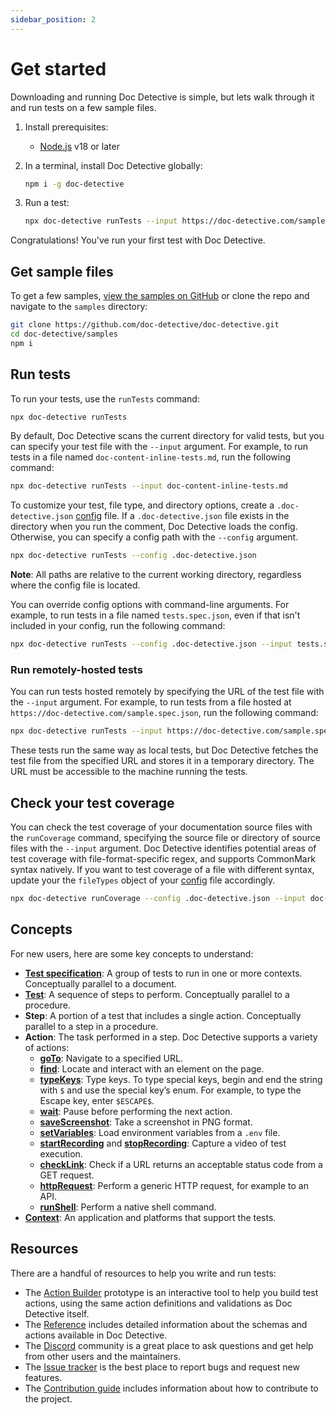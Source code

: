 ```yaml
---
sidebar_position: 2
---
```


# Get started

Downloading and running Doc Detective is simple, but lets walk through it and run tests on a few sample files.

1. Install prerequisites:

   - [Node.js](https://nodejs.org/) v18 or later

2. In a terminal, install Doc Detective globally:

    ```bash
    npm i -g doc-detective
    ```

3. Run a test:

    ```bash
    npx doc-detective runTests --input https://doc-detective.com/sample.spec.json
    ```

Congratulations! You've run your first test with Doc Detective.

## Get sample files

To get a few samples, [view the samples on GitHub](https://github.com/doc-detective/doc-detective/tree/main/samples) or clone the repo and navigate to the `samples` directory:

```bash
git clone https://github.com/doc-detective/doc-detective.git
cd doc-detective/samples
npm i
```

## Run tests

To run your tests, use the `runTests` command:

```bash
npx doc-detective runTests
```

By default, Doc Detective scans the current directory for valid tests, but you can specify your test file with the `--input` argument. For example, to run tests in a file named `doc-content-inline-tests.md`, run the following command:

```bash
npx doc-detective runTests --input doc-content-inline-tests.md
```

To customize your test, file type, and directory options, create a `.doc-detective.json` [config](/reference/schemas/config.html) file. If a `.doc-detective.json` file exists in the directory when you run the comment, Doc Detective loads the config. Otherwise, you can specify a config path with the `--config` argument.

```bash
npx doc-detective runTests --config .doc-detective.json
```

**Note**: All paths are relative to the current working directory, regardless where the config file is located.

You can override config options with command-line arguments. For example, to run tests in a file named `tests.spec.json`, even if that isn't included in your config, run the following command:

```bash
npx doc-detective runTests --config .doc-detective.json --input tests.spec.json
```

### Run remotely-hosted tests

You can run tests hosted remotely by specifying the URL of the test file with the `--input` argument. For example, to run tests from a file hosted at `https://doc-detective.com/sample.spec.json`, run the following command:

```bash
npx doc-detective runTests --input https://doc-detective.com/sample.spec.json
```

These tests run the same way as local tests, but Doc Detective fetches the test file from the specified URL and stores it in a temporary directory. The URL must be accessible to the machine running the tests.

## Check your test coverage

You can check the test coverage of your documentation source files with the `runCoverage` command, specifying the source file or directory of source files with the `--input` argument. Doc Detective identifies potential areas of test coverage with file-format-specific regex, and supports CommonMark syntax natively. If you want to test coverage of a file with different syntax, update your the `fileTypes` object of your [config](/reference/schemas/config.html) file accordingly.

```bash
npx doc-detective runCoverage --config .doc-detective.json --input doc-content.md
```

## Concepts

For new users, here are some key concepts to understand:

- [**Test specification**](/reference/schemas/specification.html): A group of tests to run in one or more contexts. Conceptually parallel to a document.
- [**Test**](/reference/schemas/test.html): A sequence of steps to perform. Conceptually parallel to a procedure.
- **Step**: A portion of a test that includes a single action. Conceptually parallel to a step in a procedure.
- **Action**: The task performed in a step. Doc Detective supports a variety of actions:
  - [**goTo**](/reference/schemas/goTo.html): Navigate to a specified URL.
  - [**find**](/reference/schemas/find.html): Locate and interact with an element on the page.
  - [**typeKeys**](/reference/schemas/typeKeys.html): Type keys. To type special keys, begin and end the string with `$` and use the special key’s enum. For example, to type the Escape key, enter `$ESCAPE$`.
  - [**wait**](/reference/schemas/wait.html): Pause before performing the next action.
  - [**saveScreenshot**](/reference/schemas/saveScreenshot.html): Take a screenshot in PNG format.
  - [**setVariables**](/reference/schemas/setVariables.html): Load environment variables from a `.env` file.
  - [**startRecording**](/reference/schemas/startRecording.html) and [**stopRecording**](/reference/schemas/stopRecording.html): Capture a video of test execution.
  - [**checkLink**](/reference/schemas/checkLink.html): Check if a URL returns an acceptable status code from a GET request.
  - [**httpRequest**](/reference/schemas/httpRequest.html): Perform a generic HTTP request, for example to an API.
  - [**runShell**](/reference/schemas/runShell.html): Perform a native shell command.
- [**Context**](/reference/schemas/context.html): An application and platforms that support the tests.

## Resources

There are a handful of resources to help you write and run tests:

- The [Action Builder](/app) prototype is an interactive tool to help you build test actions, using the same action definitions and validations as Doc Detective itself.
- The [Reference](/reference/) includes detailed information about the schemas and actions available in Doc Detective.
- The [Discord](https://discord.gg/uAfSjVH7yr) community is a great place to ask questions and get help from other users and the maintainers.
- The [Issue tracker](https://github.com/doc-detective/doc-detective/issues) is the best place to report bugs and request new features.
- The [Contribution guide](https://github.com/doc-detective/doc-detective/blob/main/CONTRIBUTIONS.md) includes information about how to contribute to the project.
